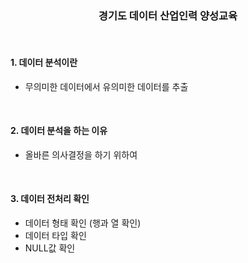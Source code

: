 <div align="center">
  <h3>경기도 데이터 산업인력 양성교육</h3>
  <p>
</div>

<br>

####  1. 데이터 분석이란
- 무의미한 데이터에서 유의미한 데이터를 추출

<br>

#### 2. 데이터 분석을 하는 이유
- 올바른 의사결정을 하기 위하여

<br>

#### 3. 데이터 전처리 확인
- 데이터 형태 확인 (행과 열 확인)
- 데이터 타입 확인
- NULL값 확인
